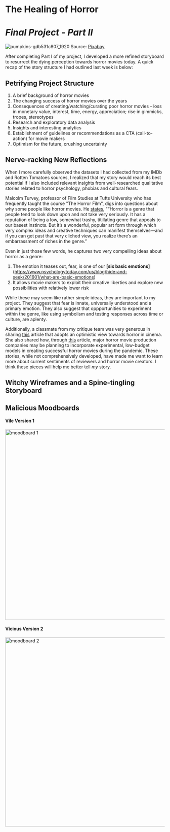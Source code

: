 # The Healing of Horror 
# _Final Project - Part II_
![pumpkins-gdb531c807_1920](https://user-images.githubusercontent.com/78868693/136119414-759ed93b-c97d-4f5b-9f47-882bbe2915d0.jpg)
Source: [Pixabay](https://pixabay.com/photos/pumpkins-trees-meadow-halloween-5675502/)

After completing Part I of my project, I developed a more refined storyboard to resurrect the dying perception towards horror movies today. A quick recap of the story structure I had outlined last week is below:

## Petrifying Project Structure
1. A brief background of horror movies 
2. The changing success of horror movies over the years
3. Consequences of creating/watching/curating poor horror movies - loss in monetary value, interest, time, energy, appreciation; rise in gimmicks, tropes, stereotypes
4. Research and exploratory data analysis
5. Insights and interesting analytics
6. Establishment of guidelines or recommendations as a CTA (call-to-action) for movie makers
7. Optimism for the future, crushing uncertainty

## Nerve-racking New Reflections
When I more carefully observed the datasets I had collected from my IMDb and Rotten Tomatoes sources, I realized that my story would reach its best potential if I also included relevant insights from well-researched qualitative stories related to horror psychology, phobias and cultural fears. 

Malcolm Turvey, professor of Film Studies at Tufts University who has frequently taught the course "The Horror Film", digs into questions about why some people like horror movies. He [states](https://now.tufts.edu/articles/why-do-we-horror-movies), "“Horror is a genre that people tend to look down upon and not take very seriously. It has a reputation of being a low, somewhat trashy, titillating genre that appeals to our basest instincts. But it’s a wonderful, popular art form through which very complex ideas and creative techniques can manifest themselves—and if you can get past that very cliched view, you realize there’s an embarrassment of riches in the genre.”

Even in just those few words, he captures two very compelling ideas about horror as a genre: 
1. The emotion it teases out, fear, is one of our **[six basic emotions]**(https://www.psychologytoday.com/us/blog/hide-and-seek/201601/what-are-basic-emotions)
2. It allows movie makers to exploit their creative liberties and explore new possibilities with relatively lower risk

While these may seem like rather simple ideas, they are important to my project. They suggest that fear is innate, universally understood and a primary emotion. They also suggest that oppportunities to experiment within the genre, like using symbolism and testing responses across time or culture, are aplenty.

Additionally, a classmate from my critique team was very generous in sharing [this](https://www.indiewire.com/2021/08/candyman-why-horror-movies-are-the-future-1234660349/) article that adopts an optimistic view towards horror in cinema. She also shared how, through [this](https://screenrant.com/blumhouse-horror-movie-changes-small-budget-after-coronavirus/) article, major horror movie production companies may be planning to incorporate experimental, low-budget models in creating successful horror movies during the pandemic. These stories, while not comprehensively developed, have made me want to learn more about current sentiments of reviewers and horror movie creators. I think these pieces will help me better tell _my_ story.

## Witchy Wireframes and a Spine-tingling Storyboard

## Malicious Moodboards
#### Vile Version 1
<img width="601" alt="moodboard 1" src="https://user-images.githubusercontent.com/78868693/136116182-98cef609-b18d-4a52-90ba-a67aa51184ff.png">

#### Vicious Version 2
<img width="597" alt="moodboard 2" src="https://user-images.githubusercontent.com/78868693/136116124-b1973130-1de1-42d7-85e8-055366170ad6.png">

